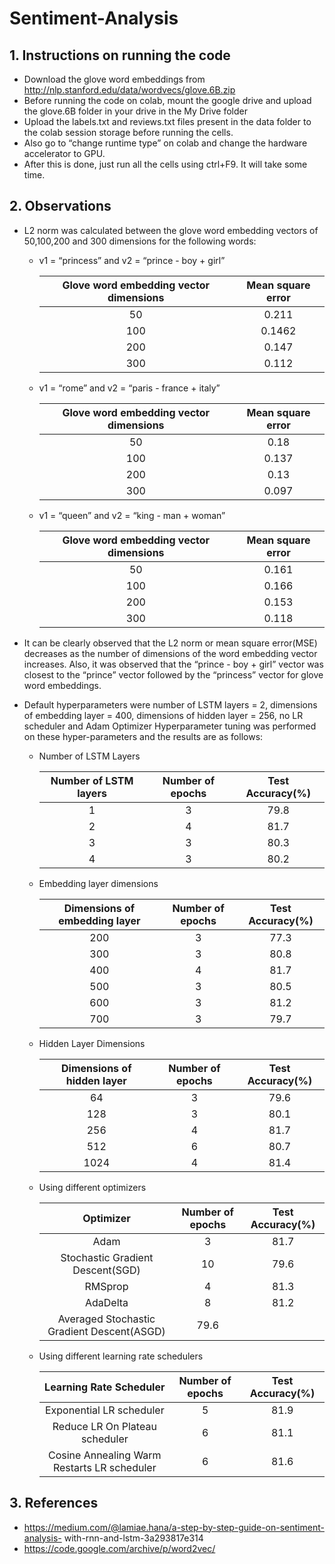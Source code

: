 # Sentiment-Analysis

## 1. Instructions on running the code

* Download the glove word embeddings from http://nlp.stanford.edu/data/wordvecs/glove.6B.zip 
* Before running the code on colab, mount the google drive and upload the glove.6B folder in your drive in the My Drive folder 
* Upload the labels.txt and reviews.txt files present in the data folder to the colab session storage before running the cells. 
* Also go to “change runtime type” on colab and change the hardware accelerator to GPU. 
* After this is done, just run all the cells using ctrl+F9. It will take some time.

## 2. Observations

* L2 norm was calculated between the glove word embedding vectors of 50,100,200 and 300 dimensions for the following words:
  * v1 = “princess” and v2 = “prince - boy + girl”
  
  
    Glove word embedding vector dimensions | Mean square error
    :------------------------------------: | :---------------:
    50 | 0.211
    100 | 0.1462
    200 | 0.147
    300 | 0.112

  * v1 = “rome” and v2 = “paris - france + italy”
  
  
    Glove word embedding vector dimensions | Mean square error
    :------------------------------------: | :---------------:
    50 | 0.18
    100 | 0.137
    200 | 0.13
    300 | 0.097
  * v1 = “queen” and v2 = “king - man + woman”
  
  
    Glove word embedding vector dimensions | Mean square error
    :------------------------------------: | :---------------:
    50 | 0.161
    100 | 0.166
    200 | 0.153
    300 | 0.118
  
* It can be clearly observed that the L2 norm or mean square error(MSE) decreases as the number of dimensions of the word embedding vector increases. Also, it was observed that the “prince - boy + girl” vector was closest to the “prince” vector followed by the “princess” vector for glove word embeddings.

* Default hyperparameters were number of LSTM layers = 2, dimensions of embedding layer = 400, dimensions of hidden layer = 256, no LR scheduler and Adam Optimizer Hyperparameter tuning was performed on these hyper-parameters and the results are as follows:

  * Number of LSTM Layers
  
  
    Number of LSTM layers | Number of epochs | Test Accuracy(%)
    :-------------------: | :--------------: | :--------------:
    1 | 3 | 79.8
    2 | 4 | 81.7
    3 | 3 | 80.3
    4 | 3 | 80.2
    
  * Embedding layer dimensions
  
  
    Dimensions of embedding layer | Number of epochs | Test Accuracy(%)
    :---------------------------: | :--------------: | :--------------:
    200 | 3 | 77.3
    300 | 3 | 80.8
    400 | 4 | 81.7
    500 | 3 | 80.5
    600 | 3 | 81.2
    700 | 3 | 79.7
    
  * Hidden Layer Dimensions
  
  
    Dimensions of hidden layer | Number of epochs | Test Accuracy(%)
    :------------------------: | :--------------: | :--------------:
    64 | 3 | 79.6
    128 | 3 | 80.1
    256 | 4 | 81.7
    512 | 6 | 80.7
    1024 | 4 | 81.4
    
  * Using different optimizers
  
  
    Optimizer | Number of epochs | Test Accuracy(%)
    :-------: | :--------------: | :--------------:
    Adam | 3 | 81.7
    Stochastic Gradient Descent(SGD) | 10 | 79.6
    RMSprop | 4 | 81.3
    AdaDelta | 8 | 81.2
    Averaged Stochastic Gradient Descent(ASGD) | 79.6
    
  * Using different learning rate schedulers
  
  
    Learning Rate Scheduler | Number of epochs | Test Accuracy(%)
    :---------------------: | :--------------: | :--------------:
    Exponential LR scheduler | 5 | 81.9
    Reduce LR On Plateau scheduler | 6 | 81.1
    Cosine Annealing Warm Restarts LR scheduler | 6 | 81.6
   
## 3. References

* https://medium.com/@lamiae.hana/a-step-by-step-guide-on-sentiment-analysis- with-rnn-and-lstm-3a293817e314
* https://code.google.com/archive/p/word2vec/
